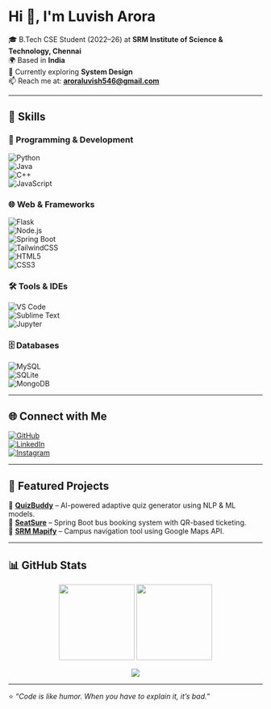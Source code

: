 # Hi 👋, I'm Luvish Arora  

🎓 B.Tech CSE Student (2022–26) at **SRM Institute of Science & Technology, Chennai**  
🌍 Based in **India**  
🧠 Currently exploring **System Design**  
📫 Reach me at: **[aroraluvish546@gmail.com](mailto:aroraluvish546@gmail.com)**  

---

## 🚀 Skills  

### 🚀 Programming & Development  
![Python](https://img.shields.io/badge/-Python-3776AB?logo=python&logoColor=white)  
![Java](https://img.shields.io/badge/-Java-007396?logo=java&logoColor=white)  
![C++](https://img.shields.io/badge/-C++-00599C?logo=cplusplus&logoColor=white)  
![JavaScript](https://img.shields.io/badge/-JavaScript-F7DF1E?logo=javascript&logoColor=black)  

### 🌐 Web & Frameworks  
![Flask](https://img.shields.io/badge/-Flask-000000?logo=flask&logoColor=white)  
![Node.js](https://img.shields.io/badge/-Node.js-339933?logo=node.js&logoColor=white)  
![Spring Boot](https://img.shields.io/badge/-Spring%20Boot-6DB33F?logo=spring-boot&logoColor=white)  
![TailwindCSS](https://img.shields.io/badge/-TailwindCSS-38B2AC?logo=tailwindcss&logoColor=white)  
![HTML5](https://img.shields.io/badge/-HTML5-E34F26?logo=html5&logoColor=white)  
![CSS3](https://img.shields.io/badge/-CSS3-1572B6?logo=css3&logoColor=white)  

### 🛠 Tools & IDEs  
![VS Code](https://img.shields.io/badge/-VS%20Code-0078D4?logo=visualstudiocode&logoColor=white)  
![Sublime Text](https://img.shields.io/badge/-Sublime-FF9800?logo=sublimetext&logoColor=white)  
![Jupyter](https://img.shields.io/badge/-Jupyter-F37626?logo=jupyter&logoColor=white)  

### 🗄 Databases  
![MySQL](https://img.shields.io/badge/-MySQL-4479A1?logo=mysql&logoColor=white)  
![SQLite](https://img.shields.io/badge/-SQLite-003B57?logo=sqlite&logoColor=white)  
![MongoDB](https://img.shields.io/badge/-MongoDB-47A248?logo=mongodb&logoColor=white)  


---

## 🌐 Connect with Me  
[![GitHub](https://img.shields.io/badge/GitHub-000?logo=github&logoColor=white)](https://github.com/Luvish-Arora)  
[![LinkedIn](https://img.shields.io/badge/LinkedIn-0A66C2?logo=linkedin&logoColor=white)](https://www.linkedin.com/in/luvish-arora-853071251)  
[![Instagram](https://img.shields.io/badge/Instagram-E4405F?logo=instagram&logoColor=white)](http://www.instagram.com/aroraluvish423)  

---

## 📌 Featured Projects  
🔹 [**QuizBuddy**](https://github.com/Luvish-Arora/Question-Generator-QUIZ-BUDDY-1-) – AI-powered adaptive quiz generator using NLP & ML models.  
🔹 [**SeatSure**](https://github.com/Luvish-Arora/BusBookingSystem) – Spring Boot bus booking system with QR-based ticketing.  
🔹 [**SRM Mapify**](https://github.com/Luvish-Arora/SRM-Mapify) – Campus navigation tool using Google Maps API.  

---

## 📊 GitHub Stats  
<p align="center">
  <img src="https://github-readme-stats.vercel.app/api?username=Luvish-Arora&show_icons=true&theme=tokyonight&hide_border=true" height="150"/>
  <img src="https://github-readme-streak-stats.herokuapp.com/?user=Luvish-Arora&theme=tokyonight&hide_border=true" height="150"/>
</p>

<p align="center">
  <img src="https://github-readme-activity-graph.vercel.app/graph?username=Luvish-Arora&theme=react-dark&bg_color=20232a&hide_border=true" />
</p>

---

⭐ *“Code is like humor. When you have to explain it, it’s bad.”*  
